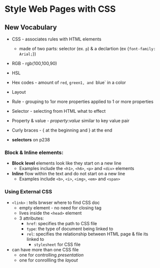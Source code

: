 # Style Web Pages with CSS

## New Vocabulary

- CSS - associates rules with HTML elements
  - made of two parts: selector (ex. `p`) & a declartion (ex {`font-family:` `Arial;`})
- RGB - rgb(100,100,90)
- HSL
- Hex codes - amount of `red`, `green1, and `blue` in a color
- Layout
- Rule - grouping to 1or more properties applied to 1 or more properties
- Selector - selecting from HTML what to effect
- Property & value - *property:value* similar to key value pair 
- Curly braces -  { at the beginning and } at the end 

- **selectors** on p238

### Block & Inline elements:
- **Block** **level** elements look like they start on a new line
  - Examples include the `<h1>`, `<h6>`, `<p>` and `<div>` elements
- **Inline** flow within the text and do not start on a new line
  - Examples include `<b>`, `<i>`, `<img>`, `<em>` and `<span>`

### Using External CSS
- `<link>` : tells brwser where to find CSS doc
  - empty element - no need for closing tag
  - lives inside the `<head>` element
  - 3 attributes:
    - `href`: specifies the path to CSS file
    - `type`: the type of document being linked to
    - `rel`: specifies the relationship between HTML page & file its linked to
      - `stylesheet` for CSS file
- can have more than one CSS file
  - one for controlling *presentation*
  - one for conrollling the *layout* 